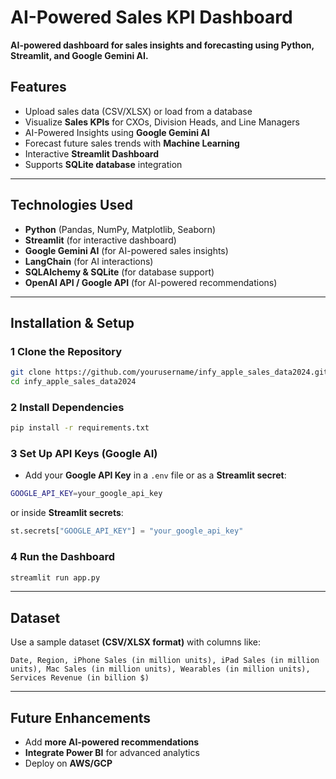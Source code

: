 # AI-Powered Sales KPI Dashboard
**AI-powered dashboard for sales insights and forecasting using Python, Streamlit, and Google Gemini AI.**

##  Features
-  Upload sales data (CSV/XLSX) or load from a database
- Visualize **Sales KPIs** for CXOs, Division Heads, and Line Managers
-  AI-Powered Insights using **Google Gemini AI**
-  Forecast future sales trends with **Machine Learning**
-  Interactive **Streamlit Dashboard**
-  Supports **SQLite database** integration

---

##  **Technologies Used**
- **Python**  (Pandas, NumPy, Matplotlib, Seaborn)
- **Streamlit** (for interactive dashboard)
- **Google Gemini AI**  (for AI-powered sales insights)
- **LangChain**  (for AI interactions)
- **SQLAlchemy & SQLite**  (for database support)
- **OpenAI API / Google API** (for AI-powered recommendations)

---

## **Installation & Setup**
### 1️ Clone the Repository
```bash
git clone https://github.com/yourusername/infy_apple_sales_data2024.git
cd infy_apple_sales_data2024
```

### 2️ Install Dependencies
```bash
pip install -r requirements.txt
```

### 3️ Set Up API Keys (Google AI)
- Add your **Google API Key** in a `.env` file or as a **Streamlit secret**:
```bash
GOOGLE_API_KEY=your_google_api_key
```
or inside **Streamlit secrets**:
```python
st.secrets["GOOGLE_API_KEY"] = "your_google_api_key"
```

### 4️ Run the Dashboard
```bash
streamlit run app.py
```

---

##  **Dataset**
Use a sample dataset **(CSV/XLSX format)** with columns like:
```csv
Date, Region, iPhone Sales (in million units), iPad Sales (in million units), Mac Sales (in million units), Wearables (in million units), Services Revenue (in billion $)
```
---

##  **Future Enhancements**
-  Add **more AI-powered recommendations**
- **Integrate Power BI** for advanced analytics
-  Deploy on **AWS/GCP**


